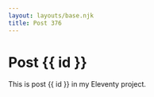 ```yaml
---
layout: layouts/base.njk
title: Post 376
---
```


# Post {{ id }}

This is post {{ id }} in my Eleventy project.
